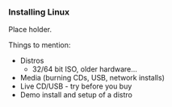 ### Installing Linux

Place holder.

Things to mention:

* Distros
  * 32/64 bit ISO, older hardware...
* Media (burning CDs, USB, network installs)
* Live CD/USB - try before you buy
* Demo install and setup of a distro